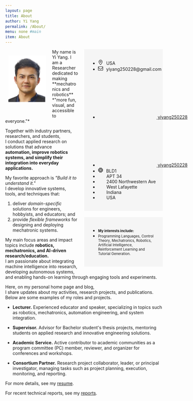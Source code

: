 ```yaml
---
layout: page
title: About
author: Yi Yang
permalink: /About/
menu: none #main
item: About
---
```

<img src="/assets/yiyang.jpg" style="float: left; width: 120px; 
padding-left: 10px; padding-top:20px; padding-right: 20px; padding-bottom: 40px;">

<div style="float: right; min-width: 30%; padding-left:20px; padding-bottom: 20px; white-space: nowrap; inline-size: min-content;">
<div style="padding: 20px; background-color: whitesmoke;">
    <ul class="social-media-list">
      <li><img src="/assets/pin.svg" style="width: 16px; padding-right: 10px;"><span>USA</span></li>
      <li><img src="/assets/envelope.svg" style="width: 16px; padding-right: 6px;"> <span>yiyang250228@gmail.com</span></li>
      <li><a href="https://github.com/yiyang250228"><svg class="svg-icon"><use xlink:href="/assets/minima-social-icons.svg#github"></use></svg> <span>yiyang250228</span></a></li>
      <li><a href="https://www.twitter.com"><svg class="svg-icon"><use xlink:href="/assets/minima-social-icons.svg#twitter"></use></svg> <span>yiyang250228</span></a></li>
      <li><img src="/assets/chip.svg" style="width: 16px; padding-right: 6px;">
      <span>BLD1</span></li>
      <li><span style="padding-left:20pt">APT 34</span></li>
      <li><span style="padding-left:20pt">2400 Northwestern Ave</span></li>
      <li><span style="padding-left:20pt">West Lafayette</span></li>
      <li><span style="padding-left:20pt">Indiana</span></li>
      <li><span style="padding-left:20pt">USA</span></li>
</ul>
</div>
<div style="padding: 10px"></div>
<div style="padding: 20px; background-color: whitesmoke;">
    <ul class="social-media-list">
      <li><div style="font-size: 0.8em; font-weight:bold; white-space: nowrap;">My interests include:</div></li>
      <li><div style="font-size: 0.8em; white-space: normal;">Programming Languages, Control Theory, Mechatronics, Robotics, Artificial Intelligence, Reinforcement Learning and Tutorial Generation.</div></li>
    </ul>
</div>
</div>
My name is Yi Yang.  
I am a Researcher dedicated to making **mechatronics and robotics** *"more fun, visual, and accessible to everyone."*

Together with industry partners, researchers, and students,  
I conduct applied research on solutions that advance **automation, improve robotics systems, and simplify their integration into everyday applications.**

My favorite approach is *"Build it to understand it."*  
I develop innovative systems, tools, and techniques that:  
1) deliver *domain-specific* solutions for engineers, hobbyists, and educators; and  
2) provide *flexible frameworks* for designing and deploying mechatronic systems.

My main focus areas and impact topics include **robotics, mechatronics, and AI-driven research/education.**  
I am passionate about integrating machine intelligence into research, developing autonomous systems, and enabling hands-on learning through engaging tools and experiments.

Here, on my personal home page and blog,  
I share updates about my activities, research projects, and publications.  
Below are some examples of my roles and projects.


* **Lecturer.** Experienced educator and speaker, specializing in topics such as robotics, mechatronics, automation engineering, and system integration.

* **Supervisor.** Advisor for Bachelor student's thesis projects, mentoring students on applied research and innovative engineering solutions.

* **Academic Service.** Active contributor to academic communities as a program committee (PC) member, reviewer, and organizer for conferences and workshops.

* **Consortium Partner.** Research project collaborator, leader, or principal investigator, managing tasks such as project planning, execution, monitoring, and reporting.

For more details, see my [resume](/assets/Resume_yang.pdf). 

For recent technical reports, see my [reports](https://yiyang250228.github.io/reports.html).